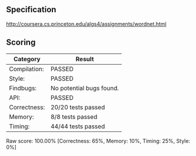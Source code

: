 ## Specification

http://coursera.cs.princeton.edu/algs4/assignments/wordnet.html

## Scoring

Category      |Result
------------- |---------
Compilation:  |PASSED
Style:        |PASSED
Findbugs:     |No potential bugs found.
API:          |PASSED
Correctness:  |20/20 tests passed
Memory:       |8/8 tests passed
Timing:       |44/44 tests passed

Raw score: 100.00% [Correctness: 65%, Memory: 10%, Timing: 25%, Style: 0%]